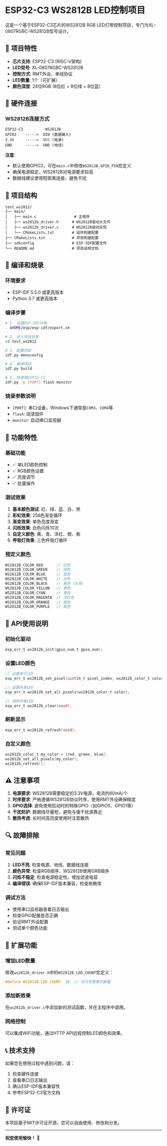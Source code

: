 # ESP32-C3 WS2812B LED控制项目

这是一个基于ESP32-C3芯片的WS2812B RGB LED灯带控制项目，专门为XL-0807RGBC-WS2812B型号设计。

## 🎯 项目特性

- **芯片支持**: ESP32-C3 (RISC-V架构)
- **LED型号**: XL-0807RGBC-WS2812B
- **控制方式**: RMT外设，单线协议
- **LED数量**: 1个（可扩展）
- **颜色深度**: 24位RGB (8位红 + 8位绿 + 8位蓝)

## 🔧 硬件连接

### WS2812B连接方式
```
ESP32-C3          WS2812B
GPIO2    ----->  DIN (数据输入)
3.3V     ----->  VCC (电源)
GND      ----->  GND (地线)
```

**注意**: 
- 默认使用GPIO2，可在`main.c`中修改`WS2812B_GPIO_PIN`宏定义
- 确保电源稳定，WS2812B对电源要求较高
- 数据线建议使用短距离连接，避免干扰

## 📁 项目结构

```
test_ws2812/
├── main/
│   ├── main.c                 # 主程序
│   ├── ws2812b_driver.h      # WS2812B驱动头文件
│   ├── ws2812b_driver.c      # WS2812B驱动实现
│   └── CMakeLists.txt        # 组件构建配置
├── CMakeLists.txt            # 项目构建配置
├── sdkconfig                 # ESP-IDF配置文件
└── README.md                 # 项目说明文档
```

## 🚀 编译和烧录

### 环境要求
- ESP-IDF 5.5.0 或更高版本
- Python 3.7 或更高版本

### 编译步骤
```bash
# 1. 设置ESP-IDF环境
. $HOME/esp/esp-idf/export.sh

# 2. 进入项目目录
cd test_ws2812

# 3. 配置项目
idf.py menuconfig

# 4. 编译项目
idf.py build

# 5. 烧录到ESP32-C3
idf.py -p [PORT] flash monitor
```

### 烧录参数说明
- `[PORT]`: 串口设备，Windows下通常是`COM3`、`COM4`等
- `flash`: 烧录固件
- `monitor`: 启动串口监视器

## 🎨 功能特性

### 基础功能
- ✅ 单LED颜色控制
- ✅ RGB颜色设置
- ✅ 亮度调节
- ✅ 批量操作

### 测试效果
1. **基本颜色测试**: 红、绿、蓝、白、黑
2. **彩虹效果**: 256色渐变循环
3. **渐变效果**: 单色亮度渐变
4. **闪烁效果**: 白色闪烁10次
5. **自定义颜色**: 黄、青、洋红、橙、紫
6. **呼吸灯效果**: 三色呼吸灯循环

### 预定义颜色
```c
WS2812B_COLOR_RED      // 红色
WS2812B_COLOR_GREEN    // 绿色
WS2812B_COLOR_BLUE     // 蓝色
WS2812B_COLOR_WHITE    // 白色
WS2812B_COLOR_BLACK    // 黑色（关闭）
WS2812B_COLOR_YELLOW   // 黄色
WS2812B_COLOR_CYAN     // 青色
WS2812B_COLOR_MAGENTA  // 洋红色
WS2812B_COLOR_ORANGE   // 橙色
WS2812B_COLOR_PURPLE   // 紫色
```

## 📖 API使用说明

### 初始化驱动
```c
esp_err_t ws2812b_init(gpio_num_t gpio_num);
```

### 设置LED颜色
```c
// 设置单个LED
esp_err_t ws2812b_set_pixel(uint16_t pixel_index, ws2812b_color_t color);

// 设置所有LED
esp_err_t ws2812b_set_all_pixels(ws2812b_color_t color);

// 清除所有LED
esp_err_t ws2812b_clear(void);
```

### 刷新显示
```c
esp_err_t ws2812b_refresh(void);
```

### 自定义颜色
```c
ws2812b_color_t my_color = {red, green, blue};
ws2812b_set_all_pixels(my_color);
ws2812b_refresh();
```

## ⚠️ 注意事项

1. **电源要求**: WS2812B需要稳定的3.3V电源，电流约60mA/个
2. **时序要求**: 严格遵循WS2812B协议时序，使用RMT外设确保精度
3. **GPIO选择**: 避免使用启动时的特殊GPIO（如GPIO0、GPIO1等）
4. **干扰防护**: 数据线尽量短，避免与强干扰源靠近
5. **散热考虑**: 长时间高亮度使用时注意散热

## 🔍 故障排除

### 常见问题
1. **LED不亮**: 检查电源、地线、数据线连接
2. **颜色异常**: 检查RGB顺序，WS2812B使用GRB顺序
3. **闪烁不稳定**: 检查电源稳定性，增加滤波电容
4. **编译错误**: 确保ESP-IDF版本兼容，检查依赖库

### 调试方法
- 使用串口监视器查看日志输出
- 检查GPIO配置是否正确
- 验证RMT外设配置
- 测试单个颜色功能

## 📝 扩展功能

### 增加LED数量
修改`ws2812b_driver.h`中的`WS2812B_LED_COUNT`宏定义：
```c
#define WS2812B_LED_COUNT  10  // 改为您需要的数量
```

### 添加新效果
在`ws2812b_driver.c`中添加新的测试函数，并在主程序中调用。

### 网络控制
可以集成WiFi功能，通过HTTP API远程控制LED颜色和效果。

## 📞 技术支持

如果您在使用过程中遇到问题，请：
1. 检查硬件连接
2. 查看串口日志输出
3. 确认ESP-IDF版本兼容性
4. 参考ESP32-C3官方文档

## 📄 许可证

本项目基于MIT许可证开源，您可以自由使用、修改和分发。

---

**祝您使用愉快！** 🎉
